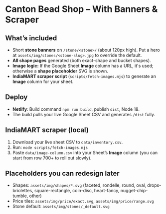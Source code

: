 
# Canton Bead Shop – With Banners & Scraper

## What’s included
- Short **stone banners** on `/stone/<stone>/` (about 120px high). Put a hero at `assets/img/stones/<stone-slug>.jpg` to override the default.
- **All shape pages** generated (both exact-shape and bucket shapes).
- **Image logic:** If the Google Sheet **Image** column has a URL, it's used; otherwise a **shape placeholder** SVG is shown.
- **IndiaMART scraper script** (`scripts/fetch-images.mjs`) to generate an **Image** column for your sheet.

## Deploy
- **Netlify**: Build command `npm run build`, publish `dist`, Node 18.
- The build pulls your live Google Sheet CSV and generates `/dist` fully.

## IndiaMART scraper (local)
1. Download your live sheet CSV to `data/inventory.csv`.
2. Run: `node scripts/fetch-images.mjs`
3. Paste `data/image-column.csv` into your Sheet’s **Image** column (you can start from row 700+ to roll out slowly).

## Placeholders you can redesign later
- Shapes: `assets/img/shapes/*.svg` (faceted, rondelle, round, oval, drops-briolettes, square-rectangle, coin-disc, heart-fancy, nugget-chip-tumble, other)
- Price tiles: `assets/img/price/exact.svg`, `assets/img/price/range.svg`
- Stone default: `assets/img/stones/_default.svg`

